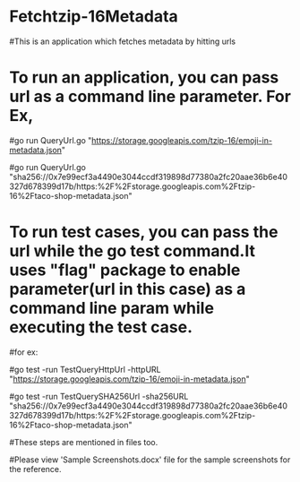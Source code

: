 # Fetchtzip-16Metadata

#This is an application which fetches metadata by hitting urls 

# To run an application, you can pass url as a command line parameter. For Ex,
#go run QueryUrl.go "https://storage.googleapis.com/tzip-16/emoji-in-metadata.json"

#go run QueryUrl.go "sha256://0x7e99ecf3a4490e3044ccdf319898d77380a2fc20aae36b6e40327d678399d17b/https:%2F%2Fstorage.googleapis.com%2Ftzip-16%2Ftaco-shop-metadata.json"


# To run test cases, you can pass the url while the go test command.It uses "flag" package to enable parameter(url in this case) as a command line param while executing the test case.
#for ex:

#go test -run TestQueryHttpUrl -httpURL "https://storage.googleapis.com/tzip-16/emoji-in-metadata.json"

#go test -run TestQuerySHA256Url -sha256URL "sha256://0x7e99ecf3a4490e3044ccdf319898d77380a2fc20aae36b6e40327d678399d17b/https:%2F%2Fstorage.googleapis.com%2Ftzip-16%2Ftaco-shop-metadata.json"

#These steps are mentioned in files too.

#Please view 'Sample Screenshots.docx' file for the sample screenshots for the reference. 
